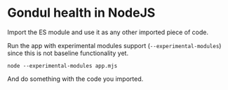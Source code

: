 Gondul health in NodeJS
=======================

Import the ES module and use it as any other imported piece of code.

Run the app with experimental modules support (`--experimental-modules`) since this is not baseline functionality yet.

`node --experimental-modules app.mjs`

And do something with the code you imported.
